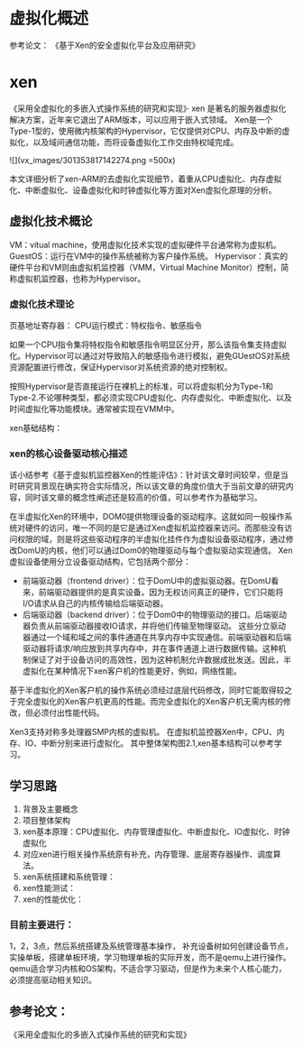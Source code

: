 # 虚拟化概述


参考论文：
《基于Xen的安全虚拟化平台及应用研究》

# xen
《采用全虚拟化的多嵌入式操作系统的研究和实现》·
xen 是著名的服务器虚拟化解决方案，近年来它退出了ARM版本，可以应用于嵌入式领域。
Xen是一个Type-1型的，使用微内核架构的Hypervisor，它仅提供对CPU、内存及中断的虚拟化，以及域间通信功能，而将设备虚拟化工作交由特权域完成。

![](vx_images/301353817142274.png =500x)

本文详细分析了xen-ARM的去虚拟化实现细节，着重从CPU虚拟化、内存虚拟化、中断虚拟化、设备虚拟化和时钟虚拟化等方面对Xen虚拟化原理的分析。

## 虚拟化技术概论
VM：vitual machine，使用虚拟化技术实现的虚拟硬件平台通常称为虚拟机。
GuestOS：运行在VM中的操作系统被称为客户操作系统。
Hypervisor：真实的硬件平台和VM则由虚拟机监控器（VMM，Virtual Machine Monitor）控制，简称虚拟机监控器，也称为Hypervisor。

### 虚拟化技术理论
页基地址寄存器：
CPU运行模式：特权指令、敏感指令

如果一个CPU指令集将特权指令和敏感指令明显区分开，那么该指令集支持虚拟化。Hypervisor可以通过对导致陷入的敏感指令进行模拟，避免GUestOS对系统资源配置进行修改，保证Hypervisor对系统资源的绝对控制权。

按照Hypervisor是否直接运行在裸机上的标准，可以将虚拟机分为Type-1和Type-2.不论哪种类型，都必须实现CPU虚拟化、内存虚拟化、中断虚拟化、以及时间虚拟化等功能模块。通常被实现在VMM中。

xen基础结构：



### xen的核心设备驱动核心描述

该小结参考《基于虚拟机监控器Xen的性能评估》：针对该文章时间较早，但是当时研究背景现在确实符合实际情况，所以该文章的角度价值大于当前文章的研究内容，同时该文章的概念性阐述还是较高的价值，可以参考作为基础学习。

在半虚拟化Xen的环境中，DOM0提供物理设备的驱动程序。这就如同一般操作系统对硬件的访问，唯一不同的是它是通过Xen虚拟机监控器来访问。而那些没有访问权限的域，则是将这些驱动程序的半虚拟化挂件作为虚拟设备驱动程序，通过修改DomU的内核，他们可以通过Dom0的物理驱动与每个虚拟驱动实现通信。
Xen虚拟设备使用分立设备驱动结构，它包括两个部分：
* 前端驱动器（frontend driver）：位于DomU中的虚拟驱动器。在DomU看来，前端驱动器提供的是真实设备。因为无权访问真正的硬件，它们只能将I/O请求从自己的内核传输给后端驱动器。
* 后端驱动器（backend driver）：位于Dom0中的物理驱动的接口。后端驱动器负责从前端驱动器接收IO请求，并将他们传输至物理驱动。
这些分立驱动器通过一个域和域之间的事件通道在共享内存中实现通信。前端驱动器和后端驱动器将请求/响应放到共享内存中，并在事件通道上进行数据传输。这种机制保证了对于设备访问的高效性，因为这种机制允许数据成批发送。因此，半虚拟化在某种情况下xen客户机的性能更好，例如，网络性能。

基于半虚拟化的Xen客户机的操作系统必须经过底层代码修改，同时它能取得较之于完全虚拟化的Xen客户机更高的性能。而完全虚拟化的Xen客户机无需内核的修改，但必须付出性能代码。

Xen3支持对称多处理器SMP内核的虚拟机。
在虚拟机监控器Xen中，CPU、内存、IO、中断分别来进行虚拟化。
其中整体架构图2.1,xen基本结构可以参考学习。

## 学习思路
1. 背景及主要概念
2. 项目整体架构
3. xen基本原理：CPU虚拟化、内存管理虚拟化、中断虚拟化、IO虚拟化、时钟虚拟化
4. 对应xen进行相关操作系统原有补充，内存管理、底层寄存器操作、调度算法。
5. xen系统搭建和系统管理：
6. xen性能测试：
7. xen的性能优化：

### 目前主要进行：
1，2，3点，然后系统搭建及系统管理基本操作，
补充设备树如何创建设备节点，实操单板，搭建单板环境，学习物理单板的实际开发，而不是qemu上进行操作。
qemu适合学习内核和OS架构，不适合学习驱动，但是作为未来个人核心能力，必须提高驱动相关知识。

## 参考论文：
《采用全虚拟化的多嵌入式操作系统的研究和实现》
